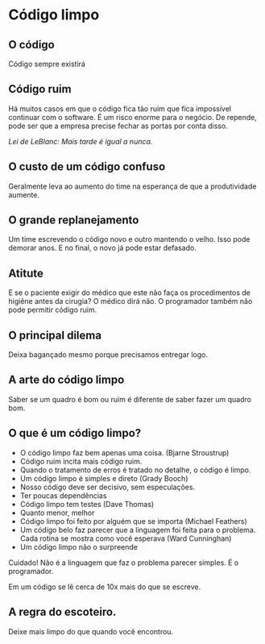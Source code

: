 # Código limpo

## O código

Código sempre existirá

## Código ruim

Há muitos casos em que o código fica tão ruim que fica impossível continuar com o software. É um risco enorme para o negócio. De repende, pode ser que a empresa precise fechar as portas por conta disso.

_Lei de LeBlanc: Mais tarde é igual a nunca._

## O custo de um código confuso

Geralmente leva ao aumento do time na esperança de que a produtividade aumente.

## O grande replanejamento

Um time escrevendo o código novo e outro mantendo o velho. Isso pode demorar anos. E no final, o novo já pode estar defasado.

## Atitute

E se o paciente exigir do médico que este não faça os procedimentos de higiêne antes da cirugia? O médico dirá não.
O programador também não pode permitir código ruim.

## O principal dilema

Deixa bagançado mesmo porque precisamos entregar logo.

## A arte do código limpo

Saber se um quadro é bom ou ruim é diferente de saber fazer um quadro bom.

## O que é um código limpo?

- O código limpo faz bem apenas uma coisa. (Bjarne Stroustrup)
- Código ruim incita mais código ruim.
- Quando o tratamento de erros é tratado no detalhe, o código é limpo.
- Um código limpo é simples e direto (Grady Booch)
- Nosso código deve ser decisivo, sem especulações.
- Ter poucas dependências
- Código limpo tem testes (Dave Thomas)
- Quanto menor, melhor
- Código limpo foi feito por alguém que se importa (Michael Feathers)
- Um código belo faz parecer que a linguagem foi feita para o problema. Cada rotina se mostra como você esperava (Ward Cunninghan)
- Um código limpo não o surpreende

Cuidado! Não é a linguagem que faz o problema parecer simples. É o programador.

Em um código se lê cerca de 10x mais do que se escreve.

## A regra do escoteiro.

Deixe mais limpo do que quando você encontrou.
